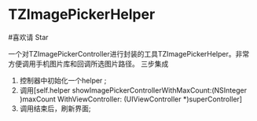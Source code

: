 # TZImagePickerHelper
#喜欢请 Star

一个对TZImagePickerController进行封装的工具TZImagePickerHelper。非常方便调用手机图片库和回调所选图片路径。
三步集成
 1. 控制器中初始化一个helper ;
 2. 调用[self.helper showImagePickerControllerWithMaxCount:(NSInteger )maxCount WithViewController: (UIViewController *)superController]
 3. 调用结束后，刷新界面;
